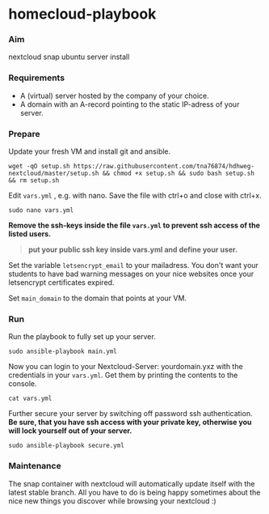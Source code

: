 # homecloud-playbook

### Aim

nextcloud snap ubuntu server install

### Requirements

* A (virtual) server hosted by the company of your choice.
* A domain with an A-record pointing to the static IP-adress of your server.

### Prepare

Update your fresh VM and install git and ansible.

```
wget -qO setup.sh https://raw.githubusercontent.com/tna76874/hdhweg-nextcloud/master/setup.sh && chmod +x setup.sh && sudo bash setup.sh && rm setup.sh
```

Edit `vars.yml` , e.g. with nano. Save the file with ctrl+o and close with ctrl+x.

```
sudo nano vars.yml
```

**Remove the ssh-keys inside the file `vars.yml` to prevent ssh access of the listed users.**

> **put your public ssh key inside vars.yml and define your user.**

Set the variable `letsencrypt_email` to your mailadress. You don't want your students to have bad warning messages on your nice websites once your letsencrypt certificates expired.

Set `main_domain` to the domain that points at your VM.

### Run

Run the playbook to fully set up your server.

```
sudo ansible-playbook main.yml
```

Now you can login to your Nextcloud-Server: yourdomain.yxz with the credentials in your `vars.yml`. Get them by printing the contents to the console.

```
cat vars.yml
```

Further secure your server by switching off password ssh authentication. **Be sure, that you have ssh access with your private key, otherwise you will lock yourself out of your server.**

```
sudo ansible-playbook secure.yml
```

### Maintenance

The snap container with nextcloud will automatically update itself with the latest stable branch. All you have to do is being happy sometimes about the nice new things you discover while browsing your nextcloud :)